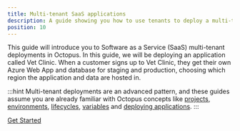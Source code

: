 ```yaml
---
title: Multi-tenant SaaS applications
description: A guide showing you how to use tenants to deploy a multi-tenant SaaS application using Octopus Deploy.
position: 10
---
```


This guide will introduce you to Software as a Service (SaaS) multi-tenant deployments in Octopus. In this guide, we will be deploying an application called Vet Clinic. When a customer signs up to Vet Clinic, they get their own Azure Web App and database for staging and production, choosing which region the application and data are hosted in.

:::hint
Multi-tenant deployments are an advanced pattern, and these guides assume you are already familiar with Octopus concepts like [projects](/docs/projects/index.md), [environments](/docs/infrastructure/environments/index.md), [lifecycles](/docs/releases/lifecycles/index.md), [variables](/docs/projects/variables/index.md) and [deploying applications](/docs/deployments/index.md).
:::



<span><a class="btn btn-success" href="/docs/tenants/guides/multi-tenant-saas-application/creating-new-project">Get Started</a></span>